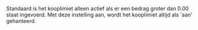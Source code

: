 Standaard is het kooplimiet alleen actief als er een bedrag groter dan 0.00 staat ingevoerd. Met deze instelling aan, wordt het kooplimiet altijd als 'aan' gehanteerd.